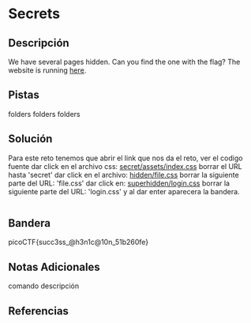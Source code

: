 # Secrets

## Descripción
We have several pages hidden. Can you find the one with the flag? The website is running [here](http://saturn.picoctf.net:53932/).
## Pistas
folders folders folders
## Solución
Para este reto tenemos que abrir el link que nos da el reto, ver el codigo fuente
dar click en el archivo css:
[secret/assets/index.css](view-source:http://saturn.picoctf.net:53932/secret/assets/index.css)
borrar el URL hasta 'secret'
dar click en el archivo:
[hidden/file.css](view-source:http://saturn.picoctf.net:53932/secret/hidden/file.css)
borrar la siguiente parte del URL: 'file.css'
dar click en:
[superhidden/login.css](view-source:http://saturn.picoctf.net:53932/secret/hidden/superhidden/login.css)
borrar la siguiente parte del URL: 'login.css'
y al dar enter aparecera la bandera.
```bash

```
## Bandera
picoCTF{succ3ss_@h3n1c@10n_51b260fe}

## Notas Adicionales 
comando          descripción

## Referencias
